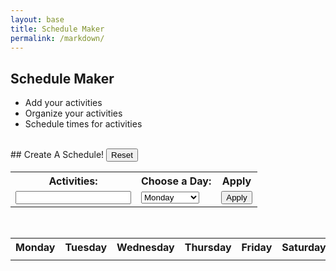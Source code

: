 ```yaml
---
layout: base
title: Schedule Maker
permalink: /markdown/
---
```

## Schedule Maker
  - Add your activities
  - Organize your activities
  - Schedule times for activities
<br>
## Create A Schedule!


<table width="500px">
  <tr>
    <th><label for="input">Activities:</label></th>
    <th><label for="week">Choose a Day:</label></th>
    <button onclick="Reset()">Reset</button>
    <th>Apply</th>
  </tr>
  <tr>
    <td><input id="input"></td>
    <td>
      <select name="week" id="week">
        <option>Monday</option>
        <option>Tuesday</option>
        <option>Wednesday</option>
        <option>Thursday</option>
        <option>Friday</option>
        <option>Saturday</option>
        <option>Sunday</option>
      </select>
    </td>
    <td><button onclick="Add()">Apply</button></td>
  </tr>
</table>
<br>

<table>
  <tr>
    <th>Monday</th>
    <th>Tuesday</th>
    <th>Wednesday</th>
    <th>Thursday</th>
    <th>Friday</th>
    <th>Saturday</th>
    <th>Sunday</th>
  </tr>
    <tr>
    <td><div id="monday"></div></td>
    <td><div id="tuesday"></div></td>
    <td><div id="wednesday"></div></td>
    <td><div id="thursday"></div></td>
    <td><div id="friday"></div></td>
    <td><div id="saturday"></div></td>
    <td><div id="sunday"></div></td>
  </tr>
</table>
<br>

<script>
  function Add(){
    var input = document.getElementById("input").value;
    var week = document.getElementById("week").value;
    var day = document.getElementById(week.toLowerCase());
    day.innerHTML = day.innerHTML + "<br>" + input;
    
fetch()
  .then((response) => response.json())
  .then((data) => console.log(data));
  
}


</script>

